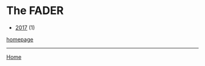 # The FADER

  * [2017](./the-fader-2017.md) (1)

[homepage](https://www.thefader.com/)

----

[Home](../index.md)
